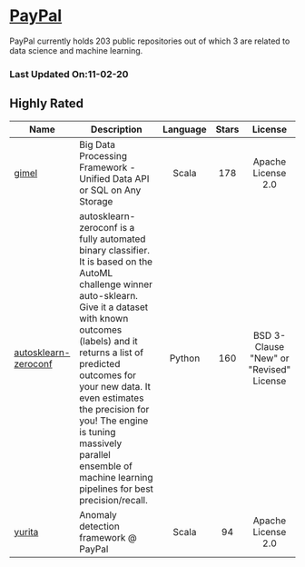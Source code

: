 # [PayPal](https://github.com/paypal)

PayPal currently holds 203 public repositories out of which 3 are related to data science and machine learning.

 ### Last Updated On:11-02-20

## Highly Rated

| Name | Description | Language | Stars | License |
| ---- | ----------- | :--------: | :-----: | :-------: |
 | [gimel](https://github.com/paypal/gimel) | Big Data Processing Framework - Unified Data API or SQL on Any Storage | Scala | 178 | Apache License 2.0 |
| [autosklearn-zeroconf](https://github.com/paypal/autosklearn-zeroconf) | autosklearn-zeroconf is a fully automated binary classifier. It is based on the AutoML challenge winner auto-sklearn. Give it a dataset with known outcomes (labels) and it returns a list of predicted outcomes for your new data. It even estimates the precision for you! The engine is tuning massively parallel ensemble of machine learning pipelines for best precision/recall. | Python | 160 | BSD 3-Clause "New" or "Revised" License |
| [yurita](https://github.com/paypal/yurita) | Anomaly detection framework @ PayPal | Scala | 94 | Apache License 2.0 |
